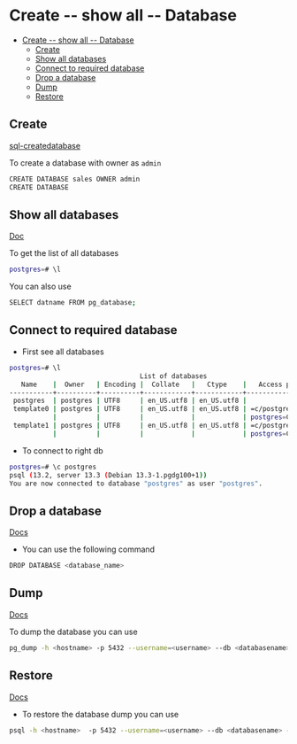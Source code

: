 # Create -- show all -- Database

- [Create -- show all -- Database](#create----show-all----database)
  - [Create](#create)
  - [Show all databases](#show-all-databases)
  - [Connect to required database](#connect-to-required-database)
  - [Drop a database](#drop-a-database)
  - [Dump](#dump)
  - [Restore](#restore)

## Create

[sql-createdatabase](https://www.postgresql.org/docs/9.0/sql-createdatabase.html)

To create a database with owner as `admin`

```bash
CREATE DATABASE sales OWNER admin
CREATE DATABASE
```

## Show all databases

[Doc](https://www.postgresqltutorial.com/postgresql-show-databases/)

To get the list of all databases

```bash
postgres=# \l
```

You can also use

```bash
SELECT datname FROM pg_database;
```

## Connect to required database

- First see all databases

```bash
postgres=# \l
                                 List of databases
   Name    |  Owner   | Encoding |  Collate   |   Ctype    |   Access privileges   
-----------+----------+----------+------------+------------+-----------------------
 postgres  | postgres | UTF8     | en_US.utf8 | en_US.utf8 | 
 template0 | postgres | UTF8     | en_US.utf8 | en_US.utf8 | =c/postgres          +
           |          |          |            |            | postgres=CTc/postgres
 template1 | postgres | UTF8     | en_US.utf8 | en_US.utf8 | =c/postgres          +
           |          |          |            |            | postgres=CTc/postgres
```

- To connect to right db

```bash
postgres=# \c postgres
psql (13.2, server 13.3 (Debian 13.3-1.pgdg100+1))
You are now connected to database "postgres" as user "postgres".
```

## Drop a database

[Docs](https://www.postgresql.org/docs/8.2/sql-dropdatabase.html)

- You can use the following command

```bash
DROP DATABASE <database_name>
```

## Dump

[Docs](https://www.postgresql.org/docs/9.1/backup-dump.html)

To dump the database you can use

```bash
pg_dump -h <hostname> -p 5432 --username=<username> --db <databasename> > outputfile.sql 
```

## Restore

[Docs](https://www.postgresql.org/docs/9.1/backup-dump.html)

- To restore the database dump you can use

```bash
psql -h <hostname>  -p 5432 --username=<username> --db <databasename> -f  filename.sql
```
